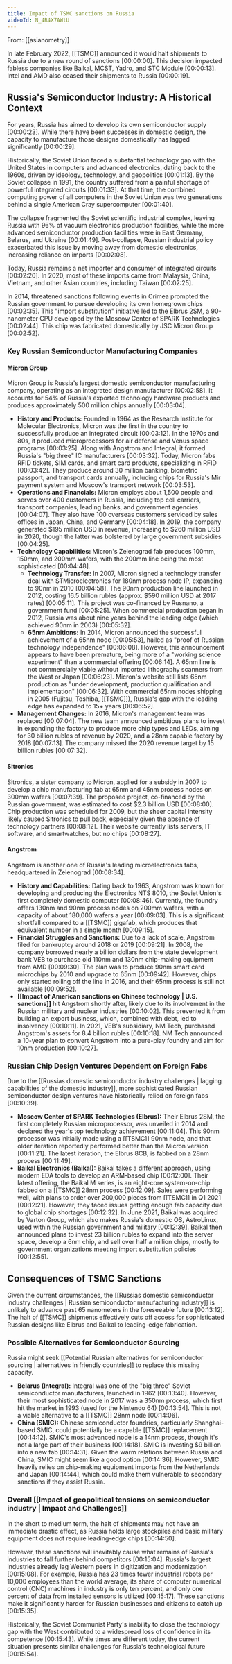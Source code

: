 ```yaml
---
title: Impact of TSMC sanctions on Russia
videoId: N_4R4X7AWtU
---
```


From: [[asianometry]] <br/> 

In late February 2022, [[TSMC]] announced it would halt shipments to Russia due to a new round of sanctions <a class="yt-timestamp" data-t="00:00:00">[00:00:00]</a>. This decision impacted fabless companies like Baikal, MCST, Yadro, and STC Module <a class="yt-timestamp" data-t="00:00:13">[00:00:13]</a>. Intel and AMD also ceased their shipments to Russia <a class="yt-timestamp" data-t="00:00:19">[00:00:19]</a>.

## Russia's Semiconductor Industry: A Historical Context

For years, Russia has aimed to develop its own semiconductor supply <a class="yt-timestamp" data-t="00:00:23">[00:00:23]</a>. While there have been successes in domestic design, the capacity to manufacture those designs domestically has lagged significantly <a class="yt-timestamp" data-t="00:00:29">[00:00:29]</a>.

Historically, the Soviet Union faced a substantial technology gap with the United States in computers and advanced electronics, dating back to the 1960s, driven by ideology, technology, and geopolitics <a class="yt-timestamp" data-t="00:01:13">[00:01:13]</a>. By the Soviet collapse in 1991, the country suffered from a painful shortage of powerful integrated circuits <a class="yt-timestamp" data-t="00:01:33">[00:01:33]</a>. At that time, the combined computing power of all computers in the Soviet Union was two generations behind a single American Cray supercomputer <a class="yt-timestamp" data-t="00:01:40">[00:01:40]</a>.

The collapse fragmented the Soviet scientific industrial complex, leaving Russia with 96% of vacuum electronics production facilities, while the more advanced semiconductor production facilities were in East Germany, Belarus, and Ukraine <a class="yt-timestamp" data-t="00:01:49">[00:01:49]</a>. Post-collapse, Russian industrial policy exacerbated this issue by moving away from domestic electronics, increasing reliance on imports <a class="yt-timestamp" data-t="00:02:08">[00:02:08]</a>.

Today, Russia remains a net importer and consumer of integrated circuits <a class="yt-timestamp" data-t="00:02:20">[00:02:20]</a>. In 2020, most of these imports came from Malaysia, China, Vietnam, and other Asian countries, including Taiwan <a class="yt-timestamp" data-t="00:02:25">[00:02:25]</a>.

In 2014, threatened sanctions following events in Crimea prompted the Russian government to pursue developing its own homegrown chips <a class="yt-timestamp" data-t="00:02:35">[00:02:35]</a>. This "import substitution" initiative led to the Elbrus 2SM, a 90-nanometer CPU developed by the Moscow Center of SPARK Technologies <a class="yt-timestamp" data-t="00:02:44">[00:02:44]</a>. This chip was fabricated domestically by JSC Micron Group <a class="yt-timestamp" data-t="00:02:52">[00:02:52]</a>.

### Key Russian Semiconductor Manufacturing Companies

#### Micron Group
Micron Group is Russia's largest domestic semiconductor manufacturing company, operating as an integrated design manufacturer <a class="yt-timestamp" data-t="00:02:58">[00:02:58]</a>. It accounts for 54% of Russia's exported technology hardware products and produces approximately 500 million chips annually <a class="yt-timestamp" data-t="00:03:04">[00:03:04]</a>.

*   **History and Products:** Founded in 1964 as the Research Institute for Molecular Electronics, Micron was the first in the country to successfully produce an integrated circuit <a class="yt-timestamp" data-t="00:03:12">[00:03:12]</a>. In the 1970s and 80s, it produced microprocessors for air defense and Venus space programs <a class="yt-timestamp" data-t="00:03:25">[00:03:25]</a>. Along with Angstrom and Integral, it formed Russia's "big three" IC manufacturers <a class="yt-timestamp" data-t="00:03:32">[00:03:32]</a>. Today, Micron fabs RFID tickets, SIM cards, and smart card products, specializing in RFID <a class="yt-timestamp" data-t="00:03:42">[00:03:42]</a>. They produce around 30 million banking, biometric passport, and transport cards annually, including chips for Russia's Mir payment system and Moscow's transport network <a class="yt-timestamp" data-t="00:03:53">[00:03:53]</a>.
*   **Operations and Financials:** Micron employs about 1,500 people and serves over 400 customers in Russia, including top cell carriers, transport companies, leading banks, and government agencies <a class="yt-timestamp" data-t="00:04:07">[00:04:07]</a>. They also have 100 overseas customers serviced by sales offices in Japan, China, and Germany <a class="yt-timestamp" data-t="00:04:18">[00:04:18]</a>. In 2019, the company generated $195 million USD in revenue, increasing to $260 million USD in 2020, though the latter was bolstered by large government subsidies <a class="yt-timestamp" data-t="00:04:25">[00:04:25]</a>.
*   **Technology Capabilities:** Micron's Zelenograd fab produces 100mm, 150mm, and 200mm wafers, with the 200mm line being the most sophisticated <a class="yt-timestamp" data-t="00:04:48">[00:04:48]</a>.
    *   **Technology Transfer:** In 2007, Micron signed a technology transfer deal with STMicroelectronics for 180nm process node IP, expanding to 90nm in 2010 <a class="yt-timestamp" data-t="00:04:58">[00:04:58]</a>. The 90nm production line launched in 2012, costing 16.5 billion rubles (approx. $590 million USD at 2017 rates) <a class="yt-timestamp" data-t="00:05:11">[00:05:11]</a>. This project was co-financed by Rusnano, a government fund <a class="yt-timestamp" data-t="00:05:25">[00:05:25]</a>. When commercial production began in 2012, Russia was about nine years behind the leading edge (which achieved 90nm in 2003) <a class="yt-timestamp" data-t="00:05:32">[00:05:32]</a>.
    *   **65nm Ambitions:** In 2014, Micron announced the successful achievement of a 65nm node <a class="yt-timestamp" data-t="00:05:53">[00:05:53]</a>, hailed as "proof of Russian technology independence" <a class="yt-timestamp" data-t="00:06:08">[00:06:08]</a>. However, this announcement appears to have been premature, being more of a "working science experiment" than a commercial offering <a class="yt-timestamp" data-t="00:06:14">[00:06:14]</a>. A 65nm line is not commercially viable without imported lithography scanners from the West or Japan <a class="yt-timestamp" data-t="00:06:23">[00:06:23]</a>. Micron's website still lists 65nm production as "under development, production qualification and implementation" <a class="yt-timestamp" data-t="00:06:32">[00:06:32]</a>. With commercial 65nm nodes shipping in 2005 (Fujitsu, Toshiba, [[TSMC]]), Russia's gap with the leading edge has expanded to 15+ years <a class="yt-timestamp" data-t="00:06:52">[00:06:52]</a>.
*   **Management Changes:** In 2016, Micron's management team was replaced <a class="yt-timestamp" data-t="00:07:04">[00:07:04]</a>. The new team announced ambitious plans to invest in expanding the factory to produce more chip types and LEDs, aiming for 30 billion rubles of revenue by 2020, and a 28nm capable factory by 2018 <a class="yt-timestamp" data-t="00:07:13">[00:07:13]</a>. The company missed the 2020 revenue target by 15 billion rubles <a class="yt-timestamp" data-t="00:07:32">[00:07:32]</a>.

#### Sitronics
Sitronics, a sister company to Micron, applied for a subsidy in 2007 to develop a chip manufacturing fab at 65nm and 45nm process nodes on 300mm wafers <a class="yt-timestamp" data-t="00:07:39">[00:07:39]</a>. The proposed project, co-financed by the Russian government, was estimated to cost $2.3 billion USD <a class="yt-timestamp" data-t="00:08:00">[00:08:00]</a>. Chip production was scheduled for 2009, but the sheer capital intensity likely caused Sitronics to pull back, especially given the absence of technology partners <a class="yt-timestamp" data-t="00:08:12">[00:08:12]</a>. Their website currently lists servers, IT software, and smartwatches, but no chips <a class="yt-timestamp" data-t="00:08:27">[00:08:27]</a>.

#### Angstrom
Angstrom is another one of Russia's leading microelectronics fabs, headquartered in Zelenograd <a class="yt-timestamp" data-t="00:08:34">[00:08:34]</a>.

*   **History and Capabilities:** Dating back to 1963, Angstrom was known for developing and producing the Electronics NTS 8010, the Soviet Union's first completely domestic computer <a class="yt-timestamp" data-t="00:08:46">[00:08:46]</a>. Currently, the foundry offers 130nm and 90nm process nodes on 200mm wafers, with a capacity of about 180,000 wafers a year <a class="yt-timestamp" data-t="00:09:03">[00:09:03]</a>. This is a significant shortfall compared to a [[TSMC]] gigafab, which produces that equivalent number in a single month <a class="yt-timestamp" data-t="00:09:15">[00:09:15]</a>.
*   **Financial Struggles and Sanctions:** Due to a lack of scale, Angstrom filed for bankruptcy around 2018 or 2019 <a class="yt-timestamp" data-t="00:09:21">[00:09:21]</a>. In 2008, the company borrowed nearly a billion dollars from the state development bank VEB to purchase old 110nm and 130nm chip-making equipment from AMD <a class="yt-timestamp" data-t="00:09:30">[00:09:30]</a>. The plan was to produce 90nm smart card microchips by 2010 and upgrade to 65nm <a class="yt-timestamp" data-t="00:09:42">[00:09:42]</a>. However, chips only started rolling off the line in 2016, and their 65nm process is still not available <a class="yt-timestamp" data-t="00:09:52">[00:09:52]</a>.
*   **[[Impact of American sanctions on Chinese technology | U.S. sanctions]]** hit Angstrom shortly after, likely due to its involvement in the Russian military and nuclear industries <a class="yt-timestamp" data-t="00:10:02">[00:10:02]</a>. This prevented it from building an export business, which, combined with debt, led to insolvency <a class="yt-timestamp" data-t="00:10:11">[00:10:11]</a>. In 2021, VEB's subsidiary, NM Tech, purchased Angstrom's assets for 8.4 billion rubles <a class="yt-timestamp" data-t="00:10:18">[00:10:18]</a>. NM Tech announced a 10-year plan to convert Angstrom into a pure-play foundry and aim for 10nm production <a class="yt-timestamp" data-t="00:10:27">[00:10:27]</a>.

### Russian Chip Design Ventures Dependent on Foreign Fabs

Due to the [[Russias domestic semiconductor industry challenges | lagging capabilities of the domestic industry]], more sophisticated Russian semiconductor design ventures have historically relied on foreign fabs <a class="yt-timestamp" data-t="00:10:39">[00:10:39]</a>.

*   **Moscow Center of SPARK Technologies (Elbrus):** Their Elbrus 2SM, the first completely Russian microprocessor, was unveiled in 2014 and declared the year's top technology achievement <a class="yt-timestamp" data-t="00:11:04">[00:11:04]</a>. This 90nm processor was initially made using a [[TSMC]] 90nm node, and that older iteration reportedly performed better than the Micron version <a class="yt-timestamp" data-t="00:11:21">[00:11:21]</a>. The latest iteration, the Elbrus 8CB, is fabbed on a 28nm process <a class="yt-timestamp" data-t="00:11:49">[00:11:49]</a>.
*   **Baikal Electronics (Baikal):** Baikal takes a different approach, using modern EDA tools to develop an ARM-based chip <a class="yt-timestamp" data-t="00:12:00">[00:12:00]</a>. Their latest offering, the Baikal M series, is an eight-core system-on-chip fabbed on a [[TSMC]] 28nm process <a class="yt-timestamp" data-t="00:12:09">[00:12:09]</a>. Sales were performing well, with plans to order over 200,000 pieces from [[TSMC]] in Q1 2021 <a class="yt-timestamp" data-t="00:12:21">[00:12:21]</a>. However, they faced issues getting enough fab capacity due to global chip shortages <a class="yt-timestamp" data-t="00:12:32">[00:12:32]</a>. In June 2021, Baikal was acquired by Varton Group, which also makes Russia's domestic OS, AstroLinux, used within the Russian government and military <a class="yt-timestamp" data-t="00:12:39">[00:12:39]</a>. Baikal then announced plans to invest 23 billion rubles to expand into the server space, develop a 6nm chip, and sell over half a million chips, mostly to government organizations meeting import substitution policies <a class="yt-timestamp" data-t="00:12:55">[00:12:55]</a>.

## Consequences of TSMC Sanctions

Given the current circumstances, the [[Russias domestic semiconductor industry challenges | Russian semiconductor manufacturing industry]] is unlikely to advance past 65 nanometers in the foreseeable future <a class="yt-timestamp" data-t="00:13:12">[00:13:12]</a>. The halt of [[TSMC]] shipments effectively cuts off access for sophisticated Russian designs like Elbrus and Baikal to leading-edge fabrication.

### Possible Alternatives for Semiconductor Sourcing

Russia might seek [[Potential Russian alternatives for semiconductor sourcing | alternatives in friendly countries]] to replace this missing capacity.

*   **Belarus (Integral):** Integral was one of the "big three" Soviet semiconductor manufacturers, launched in 1962 <a class="yt-timestamp" data-t="00:13:40">[00:13:40]</a>. However, their most sophisticated node in 2017 was a 350nm process, which first hit the market in 1993 (used for the Nintendo 64) <a class="yt-timestamp" data-t="00:13:54">[00:13:54]</a>. This is not a viable alternative to a [[TSMC]] 28nm node <a class="yt-timestamp" data-t="00:14:06">[00:14:06]</a>.
*   **China (SMIC):** Chinese semiconductor foundries, particularly Shanghai-based SMIC, could potentially be a capable [[TSMC]] replacement <a class="yt-timestamp" data-t="00:14:12">[00:14:12]</a>. SMIC's most advanced node is a 14nm process, though it's not a large part of their business <a class="yt-timestamp" data-t="00:14:18">[00:14:18]</a>. SMIC is investing $9 billion into a new fab <a class="yt-timestamp" data-t="00:14:31">[00:14:31]</a>. Given the warm relations between Russia and China, SMIC might seem like a good option <a class="yt-timestamp" data-t="00:14:36">[00:14:36]</a>. However, SMIC heavily relies on chip-making equipment imports from the Netherlands and Japan <a class="yt-timestamp" data-t="00:14:44">[00:14:44]</a>, which could make them vulnerable to secondary sanctions if they assist Russia.

### Overall [[Impact of geopolitical tensions on semiconductor industry | Impact and Challenges]]

In the short to medium term, the halt of shipments may not have an immediate drastic effect, as Russia holds large stockpiles and basic military equipment does not require leading-edge chips <a class="yt-timestamp" data-t="00:14:50">[00:14:50]</a>.

However, these sanctions will inevitably cause what remains of Russia's industries to fall further behind competitors <a class="yt-timestamp" data-t="00:15:04">[00:15:04]</a>. Russia's largest industries already lag Western peers in digitization and modernization <a class="yt-timestamp" data-t="00:15:08">[00:15:08]</a>. For example, Russia has 23 times fewer industrial robots per 10,000 employees than the world average, its share of computer numerical control (CNC) machines in industry is only ten percent, and only one percent of data from installed sensors is utilized <a class="yt-timestamp" data-t="00:15:17">[00:15:17]</a>. These sanctions make it significantly harder for Russian businesses and citizens to catch up <a class="yt-timestamp" data-t="00:15:35">[00:15:35]</a>.

Historically, the Soviet Communist Party's inability to close the technology gap with the West contributed to a widespread loss of confidence in its competence <a class="yt-timestamp" data-t="00:15:43">[00:15:43]</a>. While times are different today, the current situation presents similar challenges for Russia's technological future <a class="yt-timestamp" data-t="00:15:54">[00:15:54]</a>.